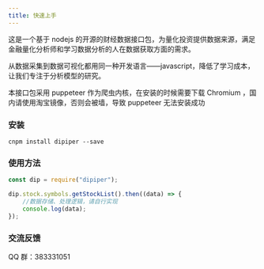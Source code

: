 ```yaml
---
title: 快速上手
---
```


这是一个基于 nodejs 的开源的财经数据接口包，为量化投资提供数据来源，满足金融量化分析师和学习数据分析的人在数据获取方面的需求。

从数据采集到数据可视化都用同一种开发语言——javascript，降低了学习成本，让我们专注于分析模型的研究。

本接口包采用 puppeteer 作为爬虫内核，在安装的时候需要下载 Chromium ，国内请使用淘宝镜像，否则会被墙，导致 puppeteer 无法安装成功

### 安装

`cnpm install dipiper --save`

### 使用方法

```javascript
const dip = require("dipiper");

dip.stock.symbols.getStockList().then((data) => {
    //数据存储、处理逻辑，请自行实现
    console.log(data);
});
```

### 交流反馈

QQ 群：383331051
